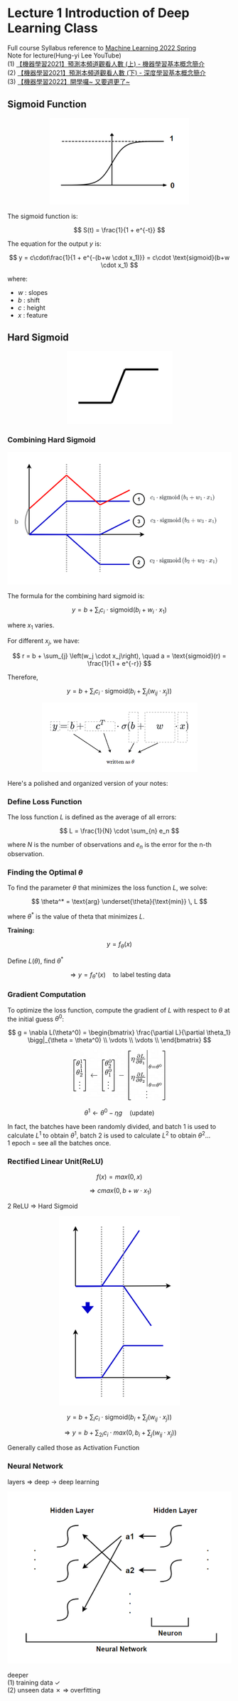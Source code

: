 # Lecture 1 Introduction of Deep Learning Class

Full course Syllabus reference to [Machine Learning 2022 Spring](https://speech.ee.ntu.edu.tw/~hylee/ml/2022-spring.php?fbclid=IwAR2rE3UFymIOeTEoEzyZBhO-5vbpYpyw1Ho_KHO8cmwVd0_f7nI3iYunW4A)  
Note for lecture(Hung-yi Lee YouTube)  
(1) [【機器學習2021】預測本頻道觀看人數 (上) - 機器學習基本概念簡介](https://www.youtube.com/watch?v=Ye018rCVvOo)  
(2) [【機器學習2021】預測本頻道觀看人數 (下) - 深度學習基本概念簡介](https://www.youtube.com/watch?v=bHcJCp2Fyxs)  
(3) [【機器學習2022】開學囉~ 又要週更了~](https://www.youtube.com/watch?v=7XZR0-4uS5s)  

## Sigmoid Function

<p align="center">
  <img src="./images/0218/01_sigmoid.png" alt="Sigmoid"/>
</p>


The sigmoid function is:  

$$
S(t) = \frac{1}{1 + e^{-t}}
$$


The equation for the output $y$ is:

$$
y = c\cdot\frac{1}{1 + e^{-(b+w \cdot x_1)}}
= c\cdot \text{sigmoid}(b+w \cdot x_1)
$$

where:
- $w$ : slopes
- $b$ : shift
- $c$ : height
- $x$ : feature

## Hard Sigmoid

<p align="center">
  <img src="./images/0218/02_hard_sigmoid.png" alt="Hard Sigmoid"/>
</p>


### Combining Hard Sigmoid

<p align="center">
  <img src="./images/0218/03_combine_hard_sigmoid.png" alt="Combining Hard Sigmoid"/>
</p>


The formula for the combining hard sigmoid is:

$$
y = b + \sum_{i} c_i \cdot \text{sigmoid}\left(b_i + w_i \cdot x_1\right)
$$

where $x_1$ varies.

For different $x_j$, we have:

$$
r = b + \sum_{j} \left(w_j \cdot x_j\right), \quad a = \text{sigmoid}(r) = \frac{1}{1 + e^{-r}}
$$

Therefore,

$$
y = b + \sum_{i} c_i \cdot \text{sigmoid}\left(b_i + \sum_{j} \left(w_{ij} \cdot x_j\right)\right)
$$

<p align="center">
  <img src="./images/0218/04_combine_sigmoid_function.png" alt="Combine Sigmoid Function"/>
</p>



Here's a polished and organized version of your notes:


### Define Loss Function

The loss function $L$ is defined as the average of all errors:

$$
L = \frac{1}{N} \cdot \sum_{n} e_n
$$

where $N$ is the number of observations and $e_n$ is the error for the n-th observation.


### Finding the Optimal $\theta$

To find the parameter $\theta$ that minimizes the loss function $L$, we solve:

$$
\theta^* = \text{arg} \underset{\theta}{\text{min}} \, L
$$

where $\theta^*$ is the value of theta that minimizes $L$.


**Training:**

$$
y = f_{\theta}(x)
$$

Define $L(\theta)$, find $\theta^*$


$$
\Rightarrow y = f_{\theta^*}(x) \quad \text{to label testing data}
$$

### Gradient Computation

To optimize the loss function, compute the gradient of $L$ with respect to $\theta$ at the initial guess $\theta^0$:

$$
g = \nabla L(\theta^0) = \begin{bmatrix}
\frac{\partial L}{\partial \theta_1} \bigg|_{\theta = \theta^0} \\
\vdots \\
\vdots \\
\end{bmatrix}
$$

<p align="center">
  <img src="./images/0218/05_gradient.png" alt="Gradient"/>
</p>

<!-- $$
\begin{bmatrix}
\theta_1^1 \\
\theta_2^1 \\
\vdots \\
\end{bmatrix}
\leftarrow
\begin{bmatrix}
\theta_2^0 \\
\theta_1^0 \\
\vdots \\
\end{bmatrix} - 
\begin{bmatrix}
\eta \frac{\partial L}{\partial \theta_1} \bigg|_{\theta = \theta^0} \\
\eta \frac{\partial L}{\partial \theta_2} \bigg|_{\theta = \theta^0} \\
\vdots \\
\end{bmatrix}
$$ -->

$$
\theta^1 \leftarrow \theta^0 - \eta g \quad \text{(update)}
$$

In fact, the batches have been randomly divided, and batch 1 is used to calculate $L^1$ to obtain $\theta^1$, batch 2 is used to calculate $L^2$ to obtain $\theta^2$...  
1 epoch = see all the batches once.  

### Rectified Linear Unit(ReLU)
$$
f(x) = max(0, x)
$$


$$
\Rightarrow cmax(0, b + w \cdot x_1)
$$

2 ReLU ⇒ Hard Sigmoid

<p align="center">
  <img src="./images/0218/06_combine_relu.png" alt="Combine Relu"/>
</p>


$$
y = b + \sum_{i} c_i \cdot \text{sigmoid}\left(b_i + \sum_{j} \left(w_{ij} \cdot x_j\right)\right)
$$


$$
\Rightarrow 
y = b + \sum_{2i} c_i \cdot max\left(0, b_i + \sum_{j} \left(w_{ij} \cdot x_j\right)\right)
$$

Generally called those as Activation Function  

### Neural Network
layers ⇒ deep → deep learning    
<p align="center">
  <img src="./images/0218/07_neural_network.png" alt="Neural Network"/>
</p>

deeper  
(1) training data ✓  
(2) unseen data ✗ ⇒ overfitting  